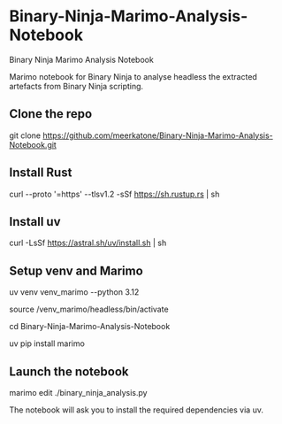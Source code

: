 # Binary-Ninja-Marimo-Analysis-Notebook
Binary Ninja Marimo Analysis Notebook

Marimo notebook for Binary Ninja to analyse headless the extracted artefacts from Binary Ninja scripting.

## Clone the repo
git clone https://github.com/meerkatone/Binary-Ninja-Marimo-Analysis-Notebook.git

## Install Rust
curl --proto '=https' --tlsv1.2 -sSf https://sh.rustup.rs | sh

## Install uv
curl -LsSf https://astral.sh/uv/install.sh | sh

## Setup venv and Marimo
uv venv venv_marimo --python 3.12

source /venv_marimo/headless/bin/activate

cd Binary-Ninja-Marimo-Analysis-Notebook

uv pip install marimo

## Launch the notebook
marimo edit ./binary_ninja_analysis.py

The notebook will ask you to install the required dependencies via uv.
